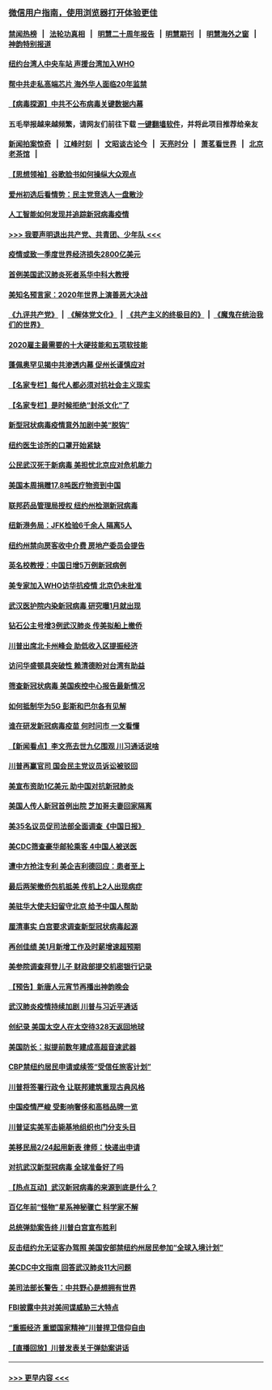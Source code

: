 ### [微信用户指南，使用浏览器打开体验更佳](https://github.com/gfw-breaker/banned-news1/blob/master/indexes/wechat-guide.md?t=0)
#### [禁闻热榜](热点新闻.md?t=0)  &nbsp;&nbsp;|&nbsp;&nbsp; [法轮功真相](https://github.com/gfw-breaker/truth/blob/master/README.md?t=0) &nbsp;&nbsp;|&nbsp;&nbsp; [明慧二十周年报告](https://github.com/gfw-breaker/mh-reports/blob/master/README.md?t=0) &nbsp;&nbsp;|&nbsp;&nbsp;[明慧期刊](https://github.com/gfw-breaker/mh-qikan) &nbsp;&nbsp;|&nbsp;&nbsp; [明慧海外之窗](https://github.com/gfw-breaker/mh-news/blob/master/README.md?t=0) &nbsp;&nbsp;|&nbsp;&nbsp; [神韵特别报道](https://github.com/gfw-breaker/mh-news/blob/master/shenyun.md?t=0)
#### [纽约台湾人中央车站  声援台湾加入WHO](../pages/nsc412/n11857757.md?t=02102302) 
#### [帮中共走私高端芯片 海外华人面临20年监禁](../pages/nsc412/n11855016.md?t=02102302) 
#### [【病毒探源】中共不公布病毒关键数据内幕](../pages/nsc412/n11856584.md?t=02102302) 
#### 五毛举报越来越频繁，请网友们前往下载 [一键翻墙软件](https://github.com/gfw-breaker/ssr-accounts)，并将此项目推荐给亲友
#### [新闻拍案惊奇](https://github.com/gfw-breaker/banned-news1/blob/master/pages/link4.md) &nbsp;&nbsp;|&nbsp;&nbsp; [江峰时刻](https://github.com/gfw-breaker/banned-news1/blob/master/pages/link4.md) &nbsp;&nbsp;|&nbsp;&nbsp; [文昭谈古论今](https://github.com/gfw-breaker/banned-news1/blob/master/pages/link4.md) &nbsp;&nbsp;|&nbsp;&nbsp; [天亮时分](https://github.com/gfw-breaker/banned-news1/blob/master/pages/link4.md) &nbsp;&nbsp;|&nbsp;&nbsp; [萧茗看世界](https://github.com/gfw-breaker/banned-news1/blob/master/pages/link4.md) &nbsp;&nbsp;|&nbsp;&nbsp; [北京老茶馆](https://github.com/gfw-breaker/banned-news1/blob/master/pages/link4.md) &nbsp;&nbsp;|&nbsp;&nbsp; 
#### [【思想领袖】谷歌脸书如何操纵大众观点](../pages/nsc412/n11680874.md?t=02102302) 
#### [爱州初选后看情势：民主党竞选人一盘散沙](../pages/nsc412/n11856557.md?t=02102302) 
#### [人工智能如何发现并追踪新冠病毒疫情](../pages/nsc412/n11856398.md?t=02102302) 
#### [>>> 我要声明退出共产党、共青团、少年队 <<<](https://github.com/begood0513/goodnews/blob/master/quit/letter.md) 
#### [疫情或致一季度世界经济损失2800亿美元](../pages/nsc412/n11855639.md?t=02102302) 
#### [首例美国武汉肺炎死者系华中科大教授](../pages/nsc412/n11855500.md?t=02102302) 
#### [美知名预言家：2020年世界上演善恶大决战](../pages/nsc412/n11855418.md?t=02102302) 
#### [《九评共产党》](https://github.com/begood0513/9ping.md/blob/master/README.md) &nbsp;|&nbsp; [《解体党文化》](../../../../jtdwh.md/blob/master/README.md)  &nbsp;|&nbsp; [《共产主义的终极目的》](../../../../gczydzjmd.md/blob/master/README.md) &nbsp;|&nbsp; [《魔鬼在统治我们的世界》](../../../../mgztzwmdsj.md/blob/master/README.md) 
#### [2020雇主最需要的十大硬技能和五项软技能](../pages/nsc412/n11850953.md?t=02102302) 
#### [蓬佩奥罕见揭中共渗透内幕 促州长谨慎应对](../pages/nsc412/n11854685.md?t=02102302) 
#### [【名家专栏】每代人都必须对抗社会主义现实](../pages/nsc412/n11831412.md?t=02102302) 
#### [【名家专栏】是时候拒绝“封杀文化”了](../pages/nsc412/n11814093.md?t=02102302) 
#### [新型冠状病毒疫情意外加剧中美“脱钩”](../pages/nsc412/n11854475.md?t=02102302) 
#### [纽约医生诊所的口罩开始紧缺](../pages/nsc412/n11853364.md?t=02102302) 
#### [公民武汉死于新病毒 美担忧北京应对危机能力](../pages/nsc412/n11854331.md?t=02102302) 
#### [美国本周捐赠17.8吨医疗物资到中国](../pages/nsc412/n11854269.md?t=02102302) 
#### [联邦药品管理局授权  纽约州检测新冠病毒](../pages/nsc412/n11853371.md?t=02102302) 
#### [纽新港务局：JFK检验6千余人  隔离5人](../pages/nsc412/n11853366.md?t=02102302) 
#### [纽约州禁向房客收中介费  房地产委员会提告](../pages/nsc412/n11853360.md?t=02102302) 
#### [英名校教授：中国日增5万例新冠病例](../pages/nsc412/n11854174.md?t=02102302) 
#### [美专家加入WHO访华抗疫情 北京仍未批准](../pages/nsc412/n11854043.md?t=02102302) 
#### [武汉医护院内染新冠病毒 研究曝1月就出现](../pages/nsc412/n11852928.md?t=02102302) 
#### [钻石公主号增3例武汉肺炎 传美拟船上撤侨](../pages/nsc412/n11853240.md?t=02102302) 
#### [川普出席北卡州峰会 助低收入区提振经济](../pages/nsc412/n11853232.md?t=02102302) 
#### [访问华盛顿具突破性 赖清德盼对台湾有助益](../pages/nsc412/n11853129.md?t=02102302) 
#### [筛查新冠状病毒 美国疾控中心报告最新情况](../pages/nsc412/n11853070.md?t=02102302) 
#### [如何抵制华为5G 彭斯和巴尔各有见解](../pages/nsc412/n11852535.md?t=02102302) 
#### [谁在研发新冠病毒疫苗 何时问市 一文看懂](../pages/nsc412/n11852840.md?t=02102302) 
#### [【新闻看点】李文亮去世九亿围观 川习通话说啥](../pages/nsc412/n11852360.md?t=02102302) 
#### [川普再赢官司 国会民主党议员诉讼被驳回](../pages/nsc412/n11852287.md?t=02102302) 
#### [美宣布资助1亿美元 助中国对抗新冠肺炎](../pages/nsc412/n11852531.md?t=02102302) 
#### [美国人传人新冠首例出院 芝加哥夫妻回家隔离](../pages/nsc412/n11852452.md?t=02102302) 
#### [美35名议员促司法部全面调查《中国日报》](../pages/nsc412/n11852435.md?t=02102302) 
#### [美CDC筛查豪华邮轮乘客 4中国人被送医](../pages/nsc412/n11852085.md?t=02102302) 
#### [遭中方抢注专利 美企吉利德回应：患者至上](../pages/nsc412/n11852037.md?t=02102302) 
#### [最后两架撤侨包机抵美 传机上2人出现病症](../pages/nsc412/n11852173.md?t=02102302) 
#### [美驻华大使夫妇留守北京 给予中国人帮助](../pages/nsc412/n11852165.md?t=02102302) 
#### [厘清事实 白宫要求调查新型冠状病毒起源](../pages/nsc412/n11852106.md?t=02102302) 
#### [再创佳绩 美1月新增工作及时薪增速超预期](../pages/nsc412/n11852174.md?t=02102302) 
#### [美参院调查拜登儿子 财政部提交机密银行记录](../pages/nsc412/n11851808.md?t=02102302) 
#### [【预告】新唐人元宵节再播出神韵晚会](../pages/nsc412/n11843192.md?t=02102302) 
#### [武汉肺炎疫情持续加剧 川普与习近平通话](../pages/nsc412/n11851613.md?t=02102302) 
#### [创纪录 美国太空人在太空待328天返回地球](../pages/nsc412/n11851266.md?t=02102302) 
#### [美国防长：拟提前数年建成高超音速武器](../pages/nsc412/n11850959.md?t=02102302) 
#### [CBP禁纽约居民申请或续签“受信任旅客计划”](../pages/nsc412/n11850857.md?t=02102302) 
#### [川普将签署行政令 让联邦建筑重现古典风格](../pages/nsc412/n11850654.md?t=02102302) 
#### [中国疫情严峻 受影响奢侈和高档品牌一览](../pages/nsc412/n11850319.md?t=02102302) 
#### [川普证实美军击毙基地组织也门分支头目](../pages/nsc412/n11850383.md?t=02102302) 
#### [美移民局2/24起用新表 律师：快递出申请](../pages/nsc412/n11848220.md?t=02102302) 
#### [对抗武汉新型冠病毒 全球准备好了吗](../pages/nsc412/n11850142.md?t=02102302) 
#### [【热点互动】武汉新冠病毒的来源到底是什么？](../pages/nsc412/n11849749.md?t=02102302) 
#### [百亿年前“怪物”星系神秘骤亡 科学家不解](../pages/nsc412/n11849863.md?t=02102302) 
#### [总统弹劾案告终 川普白宫宣布胜利](../pages/nsc412/n11849985.md?t=02102302) 
#### [反击纽约允无证客办驾照  美国安部禁纽约州居民参加“全球入境计划”](../pages/nsc412/n11849828.md?t=02102302) 
#### [美CDC中文指南 回答武汉肺炎11大问题](../pages/nsc412/n11849703.md?t=02102302) 
#### [美司法部长警告：中共野心是想拥有世界](../pages/nsc412/n11849769.md?t=02102302) 
#### [FBI披露中共对美间谍威胁三大特点](../pages/nsc412/n11849700.md?t=02102302) 
#### [“重振经济 重塑国家精神”川普捍卫信仰自由](../pages/nsc412/n11849641.md?t=02102302) 
#### [【直播回放】川普发表关于弹劾案讲话](../pages/nsc412/n11849472.md?t=02102302) 

----
#### [ >>> 更早内容 <<< ](../indexes/nsc412-earlier.md)
